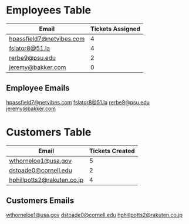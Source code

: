 # Employees Table
 Email                     | Tickets Assigned |
---------------------------|------------------|
hpassfield7@netvibes.com   | 4                |
fslator8@51.la             | 4                |
rerbe9@psu.edu             | 2                |
jeremy@bakker.com          | 0                |

## Employee Emails
hpassfield7@netvibes.com
fslator8@51.la
rerbe9@psu.edu
jeremy@bakker.com


# Customers Table
Email                      | Tickets Created |
---------------------------|-----------------|
wthorneloe1@usa.gov        | 5               |
dstoade0@cornell.edu       | 2               |
hphillpotts2@rakuten.co.jp | 4               |

## Customers Emails
wthorneloe1@usa.gov
dstoade0@cornell.edu
hphillpotts2@rakuten.co.jp
